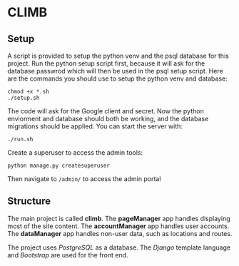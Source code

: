 # CLIMB

## Setup

A script is provided to setup the python venv and the psql database for this project. Run the python setup script first, because it will ask for the database passwrod which will then be used in the psql setup script. Here are the commands you should use to setup the python venv and database:

	chmod +x *.sh
	./setup.sh
	
The code will ask for the Google client and secret. Now the python enviorment and database should both be working, and the database migrations should be applied. You can start the server with:

	./run.sh

Create a superuser to access the admin tools:

	python manage.py createsuperuser
	
Then navigate to `/admin/` to access the admin portal

## Structure

The main project is called **climb**. The **pageManager** app handles displaying most of the site content. The **accountManager** app handles user accounts. The **dataManager** app handles non-user data, such as locations and routes. 

The project uses *PostgreSQL* as a database. The *Django* template language and *Bootstrap* are used for the front end. 
